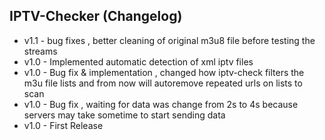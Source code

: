 ## IPTV-Checker (Changelog)

* v1.1 - bug fixes , better cleaning of original m3u8 file before testing the streams
* v1.0 - Implemented automatic detection of xml iptv files
* v1.0 - Bug fix & implementation , changed how iptv-check filters the m3u file lists and from now will autoremove repeated urls on lists to scan
* v1.0 - Bug fix , waiting for data was change from 2s to 4s because servers may take sometime to start sending data
* v1.0 - First Release